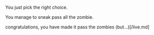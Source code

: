 You just pick the right choice.

You manage to sneak pass all the zombie.

congratulations, you have made it pass the zombies (but...)[/live.md]